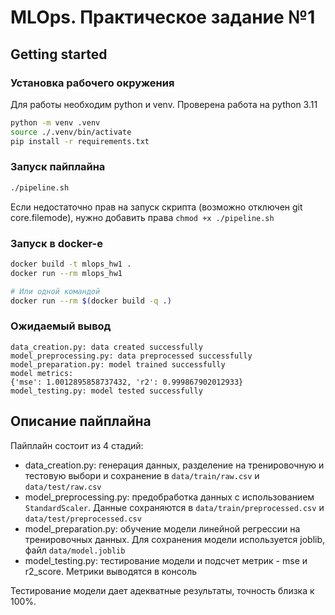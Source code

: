# MLOps. Практическое задание №1

## Getting started

### Установка рабочего окружения

Для работы необходим python и venv. Проверена работа на python 3.11

```sh
python -m venv .venv
source ./.venv/bin/activate
pip install -r requirements.txt
```

### Запуск пайплайна

```sh
./pipeline.sh
```

Если недостаточно прав на запуск скрипта (возможно отключен git core.filemode), нужно добавить права `chmod +x ./pipeline.sh`

### Запуск в docker-е

```sh
docker build -t mlops_hw1 .
docker run --rm mlops_hw1

# Или одной командой
docker run --rm $(docker build -q .)
```

### Ожидаемый вывод
```
data_creation.py: data created successfully
model_preprocessing.py: data preprocessed successfully
model_preparation.py: model trained successfully
model metrics:
{'mse': 1.0012895858737432, 'r2': 0.999867902012933}
model_testing.py: model tested successfully
```

## Описание пайплайна

Пайплайн состоит из 4 стадий:
- data_creation.py: генерация данных, разделение на тренировочную и тестовую выбори и сохранение в `data/train/raw.csv` и `data/test/raw.csv`
- model_preprocessing.py: предобработка данных с использованием `StandardScaler`. Данные сохраняются в `data/train/preprocessed.csv` и `data/test/preprocessed.csv`
- model_preparation.py: обучение модели линейной регрессии на тренировочных данных. Для сохранения модели используется joblib, файл `data/model.joblib`
- model_testing.py: тестирование модели и подсчет метрик - mse и r2_score. Метрики выводятся в консоль

Тестирование модели дает адекватные результаты, точность близка к 100%.
